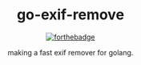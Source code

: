 
<div align="center">
  <h1>go-exif-remove</h1>
  
  [![forthebadge](https://forthebadge.com/images/badges/check-it-out.svg)](https://forthebadge.com)

making a fast exif remover for golang.
</div>
